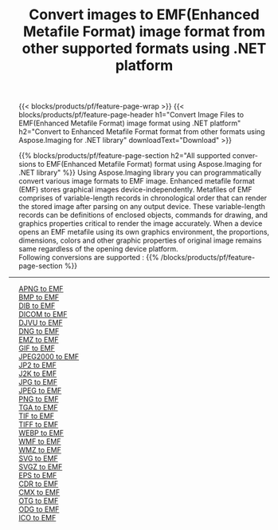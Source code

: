 ﻿---
title: Convert images to EMF(Enhanced Metafile Format) image format from other supported formats using .NET platform 
weight: 3920
url: /net/conversion/to/emf 
lang: en
langdirlevel: 2
locales: zh-hans,ja,it,ru,de,es,fr,nl,id,lt,pl,pt,vi,tr,ko,zh-hant,ar,hi,th,sv,cs,uk,he
description: Using Aspose.Imaging for .NET library it is easy to convert to EMF(Enhanced Metafile Format) from other supported image formats
---

{{< blocks/products/pf/feature-page-wrap >}}
{{< blocks/products/pf/feature-page-header h1="Convert Image Files to EMF(Enhanced Metafile Format) image format using .NET platform" h2="Convert to Enhanced Metafile Format format from other formats using Aspose.Imaging for .NET library" downloadText="Download" >}}


{{% blocks/products/pf/feature-page-section  h2="All supported conversions to EMF(Enhanced Metafile Format) format using Aspose.Imaging for .NET library" %}}
Using Aspose.Imaging library you can programmatically convert various image formats to EMF image. Enhanced metafile format (EMF) stores graphical images device-independently. Metafiles of EMF comprises of variable-length records in chronological order that can render the stored image after parsing on any output device. These variable-length records can be definitions of enclosed objects, commands for drawing, and graphics properties critical to render the image accurately. When a device opens an EMF metafile using its own graphics environment, the proportions, dimensions, colors and other graphic properties of original image remains same regardless of the opening device platform.
<br/>
Following conversions are supported :
{{% /blocks/products/pf/feature-page-section %}}
<div class="container-fluid productfamilypage bg-gray">
    <div class="convertypes bg-gray agp-content section">
        <div class="container">
		<hr style="margin-left:-20px;"/>
		<div class="row other-converters">
		    <div class='col-md-2 other-converter remove-lp remove-rp'><a href="/imaging/net/conversion/apng-to-emf" >APNG to EMF</a></div>
<div class='col-md-2 other-converter remove-lp remove-rp'><a href="/imaging/net/conversion/bmp-to-emf" >BMP to EMF</a></div>
<div class='col-md-2 other-converter remove-lp remove-rp'><a href="/imaging/net/conversion/dib-to-emf" >DIB to EMF</a></div>
<div class='col-md-2 other-converter remove-lp remove-rp'><a href="/imaging/net/conversion/dicom-to-emf" >DICOM to EMF</a></div>
<div class='col-md-2 other-converter remove-lp remove-rp'><a href="/imaging/net/conversion/djvu-to-emf" >DJVU to EMF</a></div>
<div class='col-md-2 other-converter remove-lp remove-rp'><a href="/imaging/net/conversion/dng-to-emf" >DNG to EMF</a></div>
<div class='col-md-2 other-converter remove-lp remove-rp'><a href="/imaging/net/conversion/emz-to-emf" >EMZ to EMF</a></div>
<div class='col-md-2 other-converter remove-lp remove-rp'><a href="/imaging/net/conversion/gif-to-emf" >GIF to EMF</a></div>
<div class='col-md-2 other-converter remove-lp remove-rp'><a href="/imaging/net/conversion/jpeg2000-to-emf" >JPEG2000 to EMF</a></div>
<div class='col-md-2 other-converter remove-lp remove-rp'><a href="/imaging/net/conversion/jp2-to-emf" >JP2 to EMF</a></div>
<div class='col-md-2 other-converter remove-lp remove-rp'><a href="/imaging/net/conversion/j2k-to-emf" >J2K to EMF</a></div>
<div class='col-md-2 other-converter remove-lp remove-rp'><a href="/imaging/net/conversion/jpg-to-emf" >JPG to EMF</a></div>
<div class='col-md-2 other-converter remove-lp remove-rp'><a href="/imaging/net/conversion/jpeg-to-emf" >JPEG to EMF</a></div>
<div class='col-md-2 other-converter remove-lp remove-rp'><a href="/imaging/net/conversion/png-to-emf" >PNG to EMF</a></div>
<div class='col-md-2 other-converter remove-lp remove-rp'><a href="/imaging/net/conversion/tga-to-emf" >TGA to EMF</a></div>
<div class='col-md-2 other-converter remove-lp remove-rp'><a href="/imaging/net/conversion/tif-to-emf" >TIF to EMF</a></div>
<div class='col-md-2 other-converter remove-lp remove-rp'><a href="/imaging/net/conversion/tiff-to-emf" >TIFF to EMF</a></div>
<div class='col-md-2 other-converter remove-lp remove-rp'><a href="/imaging/net/conversion/webp-to-emf" >WEBP to EMF</a></div>
<div class='col-md-2 other-converter remove-lp remove-rp'><a href="/imaging/net/conversion/wmf-to-emf" >WMF to EMF</a></div>
<div class='col-md-2 other-converter remove-lp remove-rp'><a href="/imaging/net/conversion/wmz-to-emf" >WMZ to EMF</a></div>
<div class='col-md-2 other-converter remove-lp remove-rp'><a href="/imaging/net/conversion/svg-to-emf" >SVG to EMF</a></div>
<div class='col-md-2 other-converter remove-lp remove-rp'><a href="/imaging/net/conversion/svgz-to-emf" >SVGZ to EMF</a></div>
<div class='col-md-2 other-converter remove-lp remove-rp'><a href="/imaging/net/conversion/eps-to-emf" >EPS to EMF</a></div>
<div class='col-md-2 other-converter remove-lp remove-rp'><a href="/imaging/net/conversion/cdr-to-emf" >CDR to EMF</a></div>
<div class='col-md-2 other-converter remove-lp remove-rp'><a href="/imaging/net/conversion/cmx-to-emf" >CMX to EMF</a></div>
<div class='col-md-2 other-converter remove-lp remove-rp'><a href="/imaging/net/conversion/otg-to-emf" >OTG to EMF</a></div>
<div class='col-md-2 other-converter remove-lp remove-rp'><a href="/imaging/net/conversion/odg-to-emf" >ODG to EMF</a></div>
<div class='col-md-2 other-converter remove-lp remove-rp'><a href="/imaging/net/conversion/ico-to-emf" >ICO to EMF</a></div>
                </div>
        </div>
    </div>
</div>
<br/>

